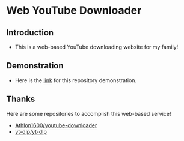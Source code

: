 # Web YouTube Downloader

## Introduction

- This is a web-based YouTube downloading website for my family!

## Demonstration

- Here is the [link](https://youtube.peterli.website) for this repository demonstration.

## Thanks

Here are some repositories to accomplish this web-based service!

- [Athlon1600/youtube-downloader](https://github.com/Athlon1600/youtube-downloader)
- [yt-dlp/yt-dlp](https://github.com/yt-dlp/yt-dlp)
